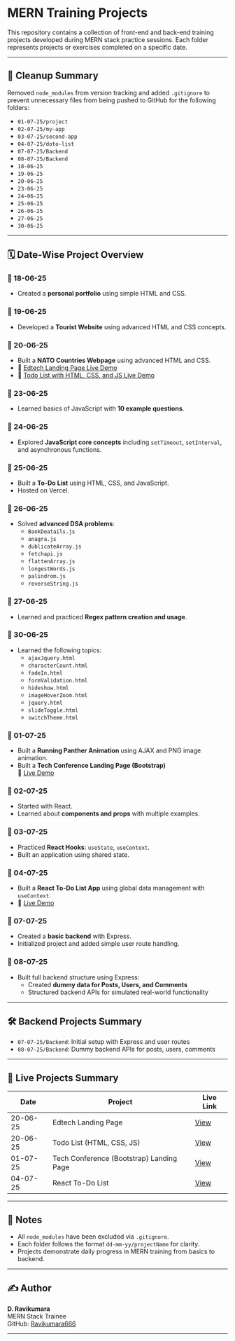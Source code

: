 # MERN Training Projects

This repository contains a collection of front-end and back-end training projects developed during MERN stack practice sessions. Each folder represents projects or exercises completed on a specific date.

---

## 🧼 Cleanup Summary

Removed `node_modules` from version tracking and added `.gitignore` to prevent unnecessary files from being pushed to GitHub for the following folders:

- `01-07-25/project`
- `02-07-25/my-app`
- `03-07-25/second-app`
- `04-07-25/doto-list`
- `07-07-25/Backend`
- `08-07-25/Backend`
- `18-06-25`
- `19-06-25`
- `20-06-25`
- `23-06-25`
- `24-06-25`
- `25-06-25`
- `26-06-25`
- `27-06-25`
- `30-06-25`

---

## 🗓️ Date-Wise Project Overview

### 📅 18-06-25
- Created a **personal portfolio** using simple HTML and CSS.

### 📅 19-06-25
- Developed a **Tourist Website** using advanced HTML and CSS concepts.

### 📅 20-06-25
- Built a **NATO Countries Webpage** using advanced HTML and CSS.
- 🔗 [Edtech Landing Page Live Demo](https://mern-trainging-pj.vercel.app/)
- 🔗 [Todo List with HTML, CSS, and JS Live Demo](https://mern-trainging-pj-2o4h.vercel.app/)

### 📅 23-06-25
- Learned basics of JavaScript with **10 example questions**.

### 📅 24-06-25
- Explored **JavaScript core concepts** including `setTimeout`, `setInterval`, and asynchronous functions.

### 📅 25-06-25
- Built a **To-Do List** using HTML, CSS, and JavaScript.
- Hosted on Vercel.

### 📅 26-06-25
- Solved **advanced DSA problems**:
  - `BankDeatails.js`
  - `anagra.js`
  - `dublicateArray.js`
  - `fetchapi.js`
  - `flattenArray.js`
  - `longestWords.js`
  - `palindrom.js`
  - `reverseString.js`

### 📅 27-06-25
- Learned and practiced **Regex pattern creation and usage**.

### 📅 30-06-25
- Learned the following topics:
  - `ajaxJquery.html`
  - `characterCount.html`
  - `fadeIn.html`
  - `formValidation.html`
  - `hideshow.html`
  - `imageHoverZoom.html`
  - `jquery.html`
  - `slideToggle.html`
  - `switchTheme.html`

### 📅 01-07-25
- Built a **Running Panther Animation** using AJAX and PNG image animation.
- Built a **Tech Conference Landing Page (Bootstrap)**  
  🔗 [Live Demo](https://mern-trainging-pj.vercel.app/)

### 📅 02-07-25
- Started with React.
- Learned about **components and props** with multiple examples.

### 📅 03-07-25
- Practiced **React Hooks**: `useState`, `useContext`.
- Built an application using shared state.

### 📅 04-07-25
- Built a **React To-Do List App** using global data management with `useContext`.
- 🔗 [Live Demo](https://mern-trainging-pj-layq.vercel.app/)

### 📅 07-07-25
- Created a **basic backend** with Express.
- Initialized project and added simple user route handling.

### 📅 08-07-25
- Built full backend structure using Express:
  - Created **dummy data for Posts, Users, and Comments**
  - Structured backend APIs for simulated real-world functionality

---

## 🛠️ Backend Projects Summary

- `07-07-25/Backend`: Initial setup with Express and user routes
- `08-07-25/Backend`: Dummy backend APIs for posts, users, comments

---

## 📢 Live Projects Summary

| Date       | Project                                 | Live Link |
|------------|------------------------------------------|-----------|
| 20-06-25   | Edtech Landing Page                     | [View](https://mern-trainging-pj.vercel.app/) |
| 20-06-25   | Todo List (HTML, CSS, JS)               | [View](https://mern-trainging-pj-2o4h.vercel.app/) |
| 01-07-25   | Tech Conference (Bootstrap) Landing Page | [View](https://mern-trainging-pj.vercel.app/) |
| 04-07-25   | React To-Do List                        | [View](https://mern-trainging-pj-layq.vercel.app/) |

---

## 📌 Notes

- All `node_modules` have been excluded via `.gitignore`.
- Each folder follows the format `dd-mm-yy/projectName` for clarity.
- Projects demonstrate daily progress in MERN training from basics to backend.

---

## ✍️ Author

**D. Ravikumara**  
MERN Stack Trainee  
GitHub: [Ravikumara666](https://github.com/Ravikumara666)

---
